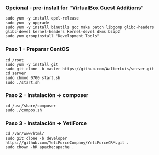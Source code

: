 ### Opcional - pre-install for "VirtualBox Guest Additions"
    sudo yum -y install epel-release
    sudo yum -y upgrade
    sudo yum -y install binutils gcc make patch libgomp glibc-headers glibc-devel kernel-headers kernel-devel dkms bzip2
    sudo yum groupinstall "Development Tools"

### Paso 1 - Preparar CentOS
    cd /root
    sudo yum -y install git
    sudo git clone -b master https://github.com/WalterLuis/server.git
    cd server
    sudo chmod 0700 start.sh
    sudo ./start.sh

### Paso 2 - Instalación -> composer
    cd /usr/share/composer
    sudo ./compos.sh
    
### Paso 3 - Instalación -> YetiForce
    cd /var/www/html/
    sudo git clone -b developer https://github.com/YetiForceCompany/YetiForceCRM.git .
    sudo chown -hR apache:apache .
